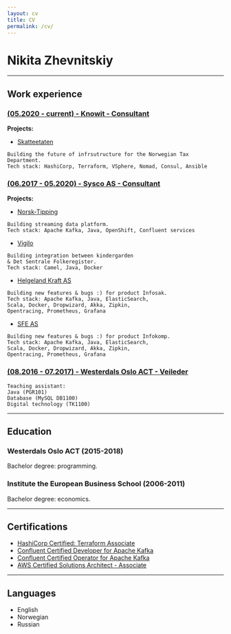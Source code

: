 ```yaml
---
layout: cv
title: CV
permalink: /cv/
---
```



# Nikita Zhevnitskiy

----
## Work experience
### [(05.2020 - current) - Knowit - Consultant](https://www.knowit.no/)

**Projects:**
* [Skatteetaten](https://www.skatteetaten.no/) 
```
Building the future of infrsutructure for the Norwegian Tax Department.  
Tech stack: HashiCorp, Terraform, VSphere, Nomad, Consul, Ansible 
```

### [(06.2017 - 05.2020) - Sysco AS - Consultant](https://sysco.no/)  

**Projects:**
* [Norsk-Tipping](https://www.norsk-tipping.no/) 
```
Building streaming data platform.  
Tech stack: Apache Kafka, Java, OpenShift, Confluent services 
```
* [Vigilo](https://vigilo.no/)
```
Building integration between kindergarden   
& Det Sentrale Folkeregister.  
Tech stack: Camel, Java, Docker
```
* [Helgeland Kraft AS](https://www.helgelandkraft.no/)
```
Building new features & bugs :) for product Infosak.  
Tech stack: Apache Kafka, Java, ElasticSearch, 
Scala, Docker, Dropwizard, Akka, Zipkin,
Opentracing, Prometheus, Grafana
```
* [SFE AS](https://sfe.no/)
```
Building new features & bugs :) for product Infokomp.  
Tech stack: Apache Kafka, Java, ElasticSearch, 
Scala, Docker, Dropwizard, Akka, Zipkin,
Opentracing, Prometheus, Grafana
```  

### [(08.2016 - 07.2017) - Westerdals Oslo ACT - Veileder](https://kristiania.no/)
```
Teaching assistant: 
Java (PGR101)
Database (MySQL DB1100) 
Digital technology (TK1100)
```

----
## Education
### Westerdals Oslo ACT (2015-2018)
Bachelor degree: programming.
### Institute the European Business School (2006-2011)
Bachelor degree: economics.

----
## Certifications
* [HashiCorp Certified: Terraform Associate](https://www.youracclaim.com/badges/fa214e96-435c-424b-8edc-db220dccb570)
* [Confluent Certified Developer for Apache Kafka](https://www.credential.net/up0vmruc)
* [Confluent Certified Operator for Apache Kafka](https://www.credential.net/qd9xctba)
* [AWS Certified Solutions Architect - Associate](https://www.certmetrics.com/amazon/public/badge.aspx?i=1&t=c&d=2018-11-05&ci=AWS00662591)

----
## Languages
* English
* Norwegian
* Russian
